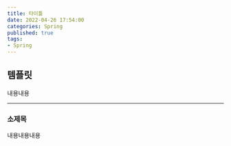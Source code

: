 ```yaml
---
title: 타이틀   
date: 2022-04-26 17:54:00
categories: Spring 
published: true 
tags:
- Spring  
---
```


## 템플릿 

내용내용 

---

### 소제목    
내용내용내용    

